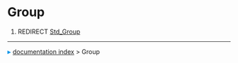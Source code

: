 # Group
1.  REDIRECT [Std\_Group](Std_Group.md)



---
![](images/Right_arrow.png) [documentation index](../README.md) > Group
